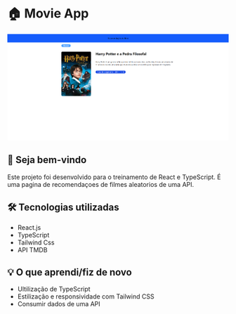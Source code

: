 # 🏠 Movie App

![Preview do site](/src/imagens/image.png)

## 👋 Seja bem-vindo

Este projeto foi desenvolvido para o treinamento de React e TypeScript.
É uma pagina de recomendaçoes de filmes aleatorios de uma API.

## 🛠️ Tecnologias utilizadas

- React.js
- TypeScript
- Tailwind Css
- API TMDB

## 💡 O que aprendi/fiz de novo

- Ultilização de TypeScript
- Estilização e responsividade com Tailwind CSS
- Consumir dados de uma API
